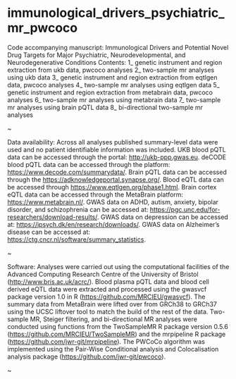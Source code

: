 # immunological_drivers_psychiatric_mr_pwcoco
Code accompanying manuscript: Immunological Drivers and Potential Novel Drug Targets for Major Psychiatric, Neurodevelopmental, and Neurodegenerative Conditions 
Contents:
1_ genetic instrument and region extraction from ukb data, pwcoco analyses
2_ two-sample mr analyses using ukb data
3_ genetic instrument and region extraction from eqtlgen data, pwcoco analyses
4_ two-sample mr analyses using eqtlgen data
5_ genetic instrument and region extraction from metabrain data, pwcoco analyses
6_ two-sample mr analyses using metabrain data
7_ two-sample mr analyses using brain pQTL data
8_ bi-directional two-sample mr analyses

~

Data availability:
Across all analyses published summary-level data were used and no patient identifiable information was included. UKB blood pQTL data can be accessed through the portal: http://ukb-ppp.gwas.eu. deCODE blood pQTL data can be accessed through the platform: https://www.decode.com/summarydata/. Brain pQTL data can be accessed through the https://adknowledgeportal.synapse.org/. Blood eQTL data can be accessed through https://www.eqtlgen.org/phase1.html. Brain cortex eQTL data can be accessed through the MetaBrain platform: https://www.metabrain.nl/. GWAS data on ADHD, autism, anxiety, bipolar disorder, and schizophrenia can be accessed at: https://pgc.unc.edu/for-researchers/download-results/. GWAS data on depression can be accessed at: https://ipsych.dk/en/research/downloads/. GWAS data on Alzheimer’s disease can be accessed at: https://ctg.cncr.nl/software/summary_statistics. 

~

Software:
Analyses were carried out using the computational facilities of the Advanced Computing Research Centre of the University of Bristol (http://www.bris.ac.uk/acrc/). Blood plasma pQTL data and blood cell derived eQTL data were extracted and processed using the gwasvcf package version 1.0 in R (https://github.com/MRCIEU/gwasvcf). The summary data from MetaBrain were lifted over  from GRCh38 to GRCh37 using the UCSC liftover tool to match the build of the rest of the data. Two-sample MR, Steiger filtering, and bi-directional MR analyses were conducted using functions from the TwoSampleMR R package version 0.5.6 (https://github.com/MRCIEU/TwoSampleMR) and the mrpipeline R package (https://github.com/jwr-git/mrpipeline). The PWCoCo algorithm was implemented using the Pair-Wise Conditional analysis and Colocalisation analysis package (https://github.com/jwr-git/pwcoco). 

~
